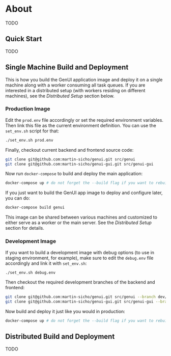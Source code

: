 # About

TODO

## Quick Start

TODO

## Single Machine Build and Deployment

This is how you build the GenUI application image and deploy it on a single machine along with a worker consuming all task queues. If you are interested in a distributed setup (with workers residing on different machines), see the *Distributed Setup* section below. 

### Production Image

Edit the `prod.env` file accordingly or set the required environment variables. Then link this file as the current environment definition. You can use the `set_env.sh` script for that:

```bash
./set_env.sh prod.env
```

Finally, checkout current backend and frontend source code:

```bash
git clone git@github.com:martin-sicho/genui.git src/genui
git clone git@github.com:martin-sicho/genui-gui.git src/genui-gui
```

Now run `docker-compose` to build and deploy the main application:

```bash
docker-compose up # do not forget the --build flag if you want to rebuild an existing image
```

If you just want to build the GenUI app image to deploy and configure later, you can do:

```bash
docker-compose build genui
```

This image can be shared between various machines and customized to either serve as a worker or the main server. See the *Distributed Setup* section for details.

### Development Image

If you want to build a development image with debug options (to use in staging environment, for example), make sure to edit the `debug.env` file accordingly and link it with `set_env.sh`:

```bash
./set_env.sh debug.env
```

Then checkout the required development branches of the backend and frontend:

```bash
git clone git@github.com:martin-sicho/genui.git src/genui --branch dev/master
git clone git@github.com:martin-sicho/genui-gui.git src/genui-gui --branch dev/master
```

Now build and deploy it just like you would in production:

```bash
docker-compose up # do not forget the --build flag if you want to rebuild an existing image
```

## Distributed Build and Deployment

TODO